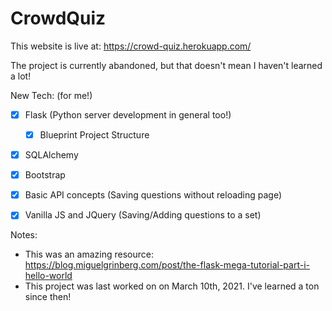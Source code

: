 # CrowdQuiz

This website is live at: https://crowd-quiz.herokuapp.com/

The project is currently abandoned, but that doesn't mean I haven't learned a lot!

New Tech: (for me!)
- [X] Flask (Python server development in general too!)
   - [X] Blueprint Project Structure
- [X] SQLAlchemy
- [X] Bootstrap
- [X] Basic API concepts (Saving questions without reloading page)
- [X] Vanilla JS and JQuery (Saving/Adding questions to a set)


Notes:
- This was an amazing resource: https://blog.miguelgrinberg.com/post/the-flask-mega-tutorial-part-i-hello-world
- This project was last worked on on March 10th, 2021. I've learned a ton since then!
